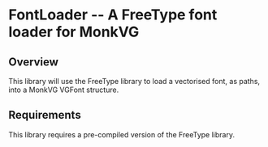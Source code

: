 FontLoader -- A FreeType font loader for MonkVG
===============================================

## Overview

This library will use the FreeType library to load a vectorised font, as paths, into a MonkVG VGFont structure.

## Requirements

This library requires a pre-compiled version of the FreeType library.
